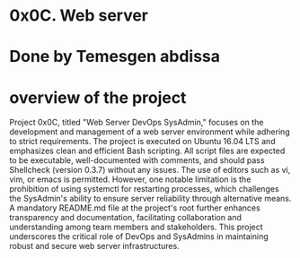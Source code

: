 # 0x0C. Web server
# Done by Temesgen abdissa
# overview of the project
Project 0x0C, titled "Web Server DevOps SysAdmin," focuses on the development and management of a web server environment while adhering to strict requirements. The project is executed on Ubuntu 16.04 LTS and emphasizes clean and efficient Bash scripting. All script files are expected to be executable, well-documented with comments, and should pass Shellcheck (version 0.3.7) without any issues. The use of editors such as vi, vim, or emacs is permitted. However, one notable limitation is the prohibition of using systemctl for restarting processes, which challenges the SysAdmin's ability to ensure server reliability through alternative means. A mandatory README.md file at the project's root further enhances transparency and documentation, facilitating collaboration and understanding among team members and stakeholders. This project underscores the critical role of DevOps and SysAdmins in maintaining robust and secure web server infrastructures.






